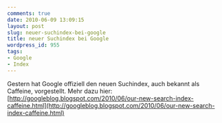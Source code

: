 ```yaml
---
comments: true
date: 2010-06-09 13:09:15
layout: post
slug: neuer-suchindex-bei-google
title: neuer Suchindex bei Google
wordpress_id: 955
tags:
- Google
- Index
---
```


Gestern hat Google offiziell den neuen Suchindex, auch bekannt als Caffeine, vorgestellt. Mehr dazu hier: [http://googleblog.blogspot.com/2010/06/our-new-search-index-caffeine.html](http://googleblog.blogspot.com/2010/06/our-new-search-index-caffeine.html)

